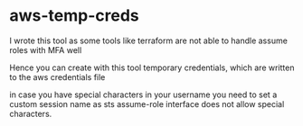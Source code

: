 # aws-temp-creds

I wrote this tool as some tools like terraform are not able to handle assume roles with MFA well

Hence you can create with this tool temporary credentials, which are written to the aws credentials file

in case you have special characters in your username you need to set a custom session name as sts assume-role interface does not allow special characters.